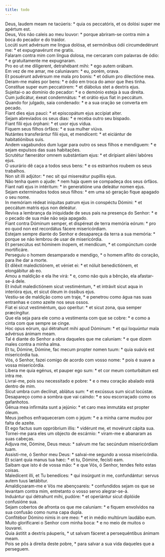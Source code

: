 ```yaml
---
title: todo
---
```

<div class="dropcap text-justify">Deus, laudem meam ne tacúeris: * quia os peccatóris, et os dolósi super me apértum est.</div>
<div class="dropcap text-justify">Deus, Vos não caleis ao meu louvor: * porque abriram-se contra mim a boca do pecador e do traidor.</div>
<div class="text-justify">Locúti sunt advérsum me lingua dolósa, et sermónibus ódii circumdedérunt me: * et expugnavérunt me gratis.</div>
<div class="text-justify">Falaram contra mim com língua dolosa, me cercaram com palavras de ódio: * e gratuitamente me expugnaram.</div>
<div class="text-justify">Pro eo ut me dilígerent, detrahébant mihi: * ego autem orábam.</div>
<div class="text-justify">Em vez de me amar, me caluniavam: * eu, porém, orava.</div>
<div class="text-justify">Et posuérunt advérsum me mala pro bonis: * et ódium pro dilectióne mea.</div>
<div class="text-justify">Deram-me males por bens: * e ódio em troca do amor que lhes tinha.</div>
<div class="text-justify">Constítue super eum peccatórem: * et diábolus stet a dextris ejus.</div>
<div class="text-justify">Sujeitai-o ao domínio do pecador: * e o demónio esteja à sua direita.</div>
<div class="text-justify">Cum judicátur, éxeat condemnátus: * et orátio ejus fiat in peccátum.</div>
<div class="text-justify">Quando for julgado, saia condenado: * e a sua oração se converta em pecado.</div>
<div class="text-justify">Fiant dies ejus pauci: * et episcopátum ejus accípiat alter.</div>
<div class="text-justify">Sejam abreviados os seus dias: * e receba outro seu bispado.</div>
<div class="text-justify">Fiant fílii ejus órphani: * et uxor ejus vídua.</div>
<div class="text-justify">Fiquem seus filhos órfãos: * e sua mulher viúva.</div>
<div class="text-justify">Nutántes transferántur fílii ejus, et mendícent: * et eiciántur de habitatiónibus suis.</div>
<div class="text-justify">Andem vagabundos dum lugar para outro os seus filhos e mendiguem: * e sejam expulsos das suas habitações.</div>
<div class="text-justify">Scrutétur fænerátor omnem substántiam ejus: * et dirípiant aliéni labóres ejus.</div>
<div class="text-justify">O usurário dê caça a todos seus bens: * e os estranhos roubem os seus trabalhos.</div>
<div class="text-justify">Non sit illi adjútor: * nec sit qui misereátur pupíllis ejus.</div>
<div class="text-justify">Não tenha quem o ajude: * nem haja quem se compadeça dos seus órfãos.</div>
<div class="text-justify">Fiant nati ejus in intéritum: * in generatióne una deleátur nomen ejus.</div>
<div class="text-justify">Sejam exterminados todos seus filhos: * em uma só geração fique apagado o seu nome.</div>
<div class="text-justify">In memóriam rédeat iníquitas patrum ejus in conspéctu Dómini: * et peccátum matris ejus non deleátur.</div>
<div class="text-justify">Reviva a lembrança da iniquidade de seus pais na presença do Senhor: * e o pecado de sua mãe não seja apagado.</div>
<div class="text-justify">Fiant contra Dóminum semper, et dispéreat de terra memória eórum: * pro eo quod non est recordátus fácere misericórdiam.</div>
<div class="text-justify">Estejam sempre diante do Senhor e desapareça da terra a sua memória: * porque se não lembrou de usar de misericórdia.</div>
<div class="text-justify">Et persecútus est hóminem ínopem, et mendícum, * et compúnctum corde mortificáre.</div>
<div class="text-justify">Perseguiu o homem desamparado e mendigo, * o homem aflito do coração, para lhe dar a morte.</div>
<div class="text-justify">Et diléxit maledictiónem, et véniet ei: * et nóluit benedictiónem, et elongábitur ab eo.</div>
<div class="text-justify">Amou a maldição e ela lhe virá: * e, como não quis a bênção, ela afastar-se-á dele.</div>
<div class="text-justify">Et índuit maledictiónem sicut vestiméntum, * et intrávit sicut aqua in interióra ejus, et sicut óleum in óssibus ejus.</div>
<div class="text-justify">Vestiu-se de maldição como um traje, * e penetrou como água nas suas entranhas e como azeite nos seus ossos.</div>
<div class="text-justify">Fiat ei sicut vestiméntum, quo operítur: * et sicut zona, qua semper præcíngitur.</div>
<div class="text-justify">Que ela seja para ele como a vestimenta com que se cobre: * e como a cinta com que sempre se cinge.</div>
<div class="text-justify">Hoc opus eórum, qui détrahunt mihi apud Dóminum: * et qui loquúntur mala advérsus ánimam meam.</div>
<div class="text-justify">Tal é diante do Senhor a obra daqueles que me caluniam: * e que dizem males contra a minha alma.</div>
<div class="text-justify">Et tu, Dómine, Dómine, fac mecum propter nomen tuum: * quia suávis est misericórdia tua.</div>
<div class="text-justify">Vós, ó Senhor, fazei comigo de acordo com vosso nome: * pois é suave a vossa misericórdia.</div>
<div class="text-justify">Líbera me quia egénus, et pauper ego sum: * et cor meum conturbátum est intra me.</div>
<div class="text-justify">Livrai-me, pois sou necessitado e pobre: * e o meu coração abalado está dentro de mim.</div>
<div class="text-justify">Sicut umbra cum declínat, ablátus sum: * et excússus sum sicut locústæ.</div>
<div class="text-justify">Desapareço como a sombra que vai caindo: * e sou escorraçado como os gafanhotos.</div>
<div class="text-justify">Génua mea infirmáta sunt a jejúnio: * et caro mea immutáta est propter óleum.</div>
<div class="text-justify">Meus joelhos enfraqueceram com o jejum: * e a minha carne mudou por falta de azeite.</div>
<div class="text-justify">Et ego factus sum oppróbrium illis: * vidérunt me, et movérunt cápita sua.</div>
<div class="text-justify">Tornei-me para eles um objecto de escárnio: * viram-me e abanaram as suas cabeças.</div>
<div class="text-justify">Ádjuva me, Dómine, Deus meus: * salvum me fac secúndum misericórdiam tuam.</div>
<div class="text-justify">Assisti-me, ó Senhor meu Deus: * salvai-me segundo a vossa misericórdia.</div>
<div class="text-justify">Et sciant quia manus tua hæc: * et tu, Dómine, fecísti eam.</div>
<div class="text-justify">Saibam que isto é de vossa mão: * e que Vós, ó Senhor, tendes feito estas coisas.</div>
<div class="text-justify">Maledícent illi, et Tu benedíces: * qui insúrgunt in me, confundántur: servus autem tuus lætábitur.</div>
<div class="text-justify">Amaldiçoaram-me e Vós me abençoareis: * confundidos sejam os que se levantam contra mim, entretanto o vosso servo alegrar-se-á.</div>
<div class="text-justify">Induántur qui détrahunt mihi, pudóre: * et operiántur sicut diplóide confusióne sua.</div>
<div class="text-justify">Sejam cobertos de afronta os que me caluniam: * e fiquem envolvidos na sua confusão como numa capa dupla.</div>
<div class="text-justify">Confitébor Dómino nimis in ore meo: * et in médio multórum laudábo eum.</div>
<div class="text-justify">Muito glorificarei o Senhor com minha boca: * e no meio de muitos o louvarei.</div>
<div class="text-justify">Quia ástitit a dextris páuperis, * ut salvam fáceret a persequéntibus ánimam meam.</div>
<div class="text-justify">Pois se pôs à direita deste pobre, * para salvar a sua vida daqueles que a perseguem.</div>
